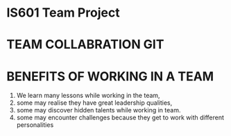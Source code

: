 # IS601 Team Project

# TEAM COLLABRATION GIT


# BENEFITS OF WORKING IN A TEAM
1. We learn many lessons while working in the team, 
2. some may realise they have great leadership qualities,
3. some may discover hidden talents while working in team.
4. some may encounter challenges because they get to work with different personalities

